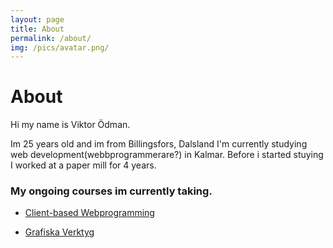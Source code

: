 ```yaml
---
layout: page
title: About
permalink: /about/
img: /pics/avatar.png/
---
```


# About

Hi my name is Viktor Ödman.


Im 25 years old and im from Billingsfors, Dalsland
I'm currently studying web development(webbprogrammerare?) in Kalmar.
Before i started stuying I worked at a paper mill for 4 years.

### My ongoing courses im currently taking.

* [Client-based Webprogramming](http://coursepress.lnu.se/kurs/klientbaserad-webbprogrammering/)

* [Grafiska Verktyg](https://lnu.se/kurs/grafiska-verktyg/distans-deltid-engelska-ht/)
